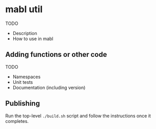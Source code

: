 # mabl util

TODO

- Description
- How to use in mabl

## Adding functions or other code

TODO

- Namespaces
- Unit tests
- Documentation (including version)

## Publishing

Run the top-level `./build.sh` script and follow the instructions once it completes.
